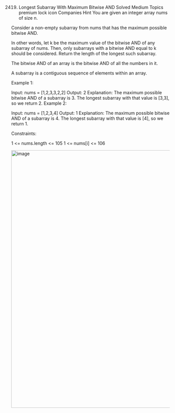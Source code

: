 2419. Longest Subarray With Maximum Bitwise AND
Solved
Medium
Topics
premium lock icon
Companies
Hint
You are given an integer array nums of size n.

Consider a non-empty subarray from nums that has the maximum possible bitwise AND.

In other words, let k be the maximum value of the bitwise AND of any subarray of nums. Then, only subarrays with a bitwise AND equal to k should be considered.
Return the length of the longest such subarray.

The bitwise AND of an array is the bitwise AND of all the numbers in it.

A subarray is a contiguous sequence of elements within an array.



Example 1:

Input: nums = [1,2,3,3,2,2]
Output: 2
Explanation:
The maximum possible bitwise AND of a subarray is 3.
The longest subarray with that value is [3,3], so we return 2.
Example 2:

Input: nums = [1,2,3,4]
Output: 1
Explanation:
The maximum possible bitwise AND of a subarray is 4.
The longest subarray with that value is [4], so we return 1.


Constraints:

1 <= nums.length <= 105
1 <= nums[i] <= 106



<img width="1098" height="818" alt="image" src="https://github.com/user-attachments/assets/f4ab0dec-dea7-484f-ba5c-b3872b80e8d8" />
